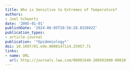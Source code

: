 ```yaml
---
title: Who is Sensitive to Extremes of Temperature?
authors:
- Joel Schwartz
date: '2005-01-01'
publishDate: '2024-06-05T20:56:28.832692Z'
publication_types:
- article-journal
publication: '*Epidemiology*'
doi: 10.1097/01.ede.0000147114.25957.71
links:
- name: URL
  url: http://journals.lww.com/00001648-200501000-00010
---
```

